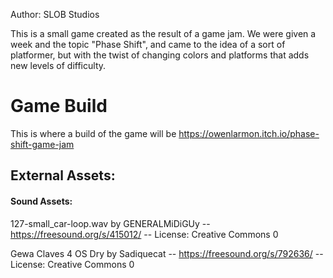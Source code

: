 
Author: SLOB Studios

This is a small game created as the result of a game jam. We were given a week and the topic "Phase Shift", and came to the idea of a sort of platformer, but with the twist of changing colors and platforms that adds new levels of difficulty.
# Game Build
This is where a build of the game will be
https://owenlarmon.itch.io/phase-shift-game-jam

## External Assets:
#### Sound Assets:
127-small_car-loop.wav by GENERALMiDiGUy -- https://freesound.org/s/415012/ -- License: Creative Commons 0

Gewa Claves 4 OS Dry by Sadiquecat -- https://freesound.org/s/792636/ -- License: Creative Commons 0